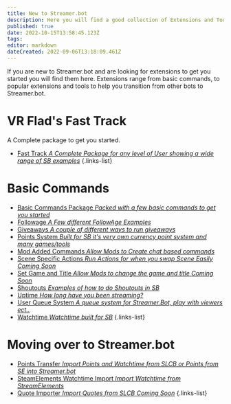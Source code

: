 ```yaml
---
title: New to Streamer.bot
description: Here you will find a good collection of Extensions and Tools, for users that are new to Streamer.bot.
published: true
date: 2022-10-15T13:58:45.123Z
tags: 
editor: markdown
dateCreated: 2022-09-06T13:18:09.461Z
---
```


If you are new to Streamer.bot and are looking for extensions to get you started you will find them here. Extensions range from basic commands, to popular extensions and tools to help you transition from other bots to Streamer.bot. 

# VR Flad's Fast Track
A Complete package to get you started.
- [Fast Track *A Complete Package for any level of User showing a wide range of SB examples*](https://vrflad.com/fasttrack/)
{.links-list}

# Basic Commands
- [Basic Commands Package *Packed with a few basic commands to get you started*](/extensions/basic-commands-package)
- [Followage *A Few different FollowAge Examples*](/extensions/followage-command.md)
- [Giveaways *A couple of different ways to run giveaways*](/extensions/giveaways.md)
- [Points System *Built for SB it's very own currency point system and many games/tools*](/en/extensions/points-system/points-system-links)
- [Mod Added Commands *Allow Mods to Create chat based commands*](/extensions/mod-added-commands)
- [Scene Specific Actions *Run Actions for when you swap Scene Easily*  *Coming Soon*](/extensions/scene-switch)
- [Set Game and Title *Allow Mods to change the game and title* *Coming Soon*]()
- [Shoutouts *Examples of how to do Shoutouts in SB*](/extensions/shoutouts/shoutout-examples)
- [Uptime *How long have you been streaming?*](/extensions/uptime.md)
- [User Queue System *A queue system for Streamer.Bot, play with viewers ect..*](/extensions/user-queue-system)
- [Watchtime *Watchtime built for SB*](/extensions/watchtime)
{.links-list}

# Moving over to Streamer.bot
- [Points Transfer *Import Points and Watchtime from SLCB or Points from SE into Streamer.bot*](/extensions/points-system/points-system-points-transfer)
- [SteamElements Watchtime Import *Import Watchtime from StreamElements*](/extensions/steamelements-watchtime-import)
- [Quote Importer *Import Quotes from SLCB* *Coming Soon*](/extensions/quote-importer)
{.links-list}